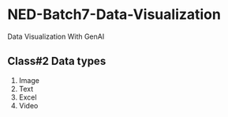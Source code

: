 # NED-Batch7-Data-Visualization
Data Visualization With GenAI

## Class#2 Data types
1. Image
2. Text
3. Excel
4. Video

